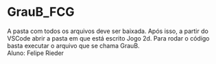 # GrauB_FCG
 
A pasta com todos os arquivos deve ser baixada. Após isso, a partir do VSCode abrir a pasta em que está escrito Jogo 2d. Para rodar o código basta executar o arquivo que se chama GrauB. <br />
Aluno: Felipe Rieder
